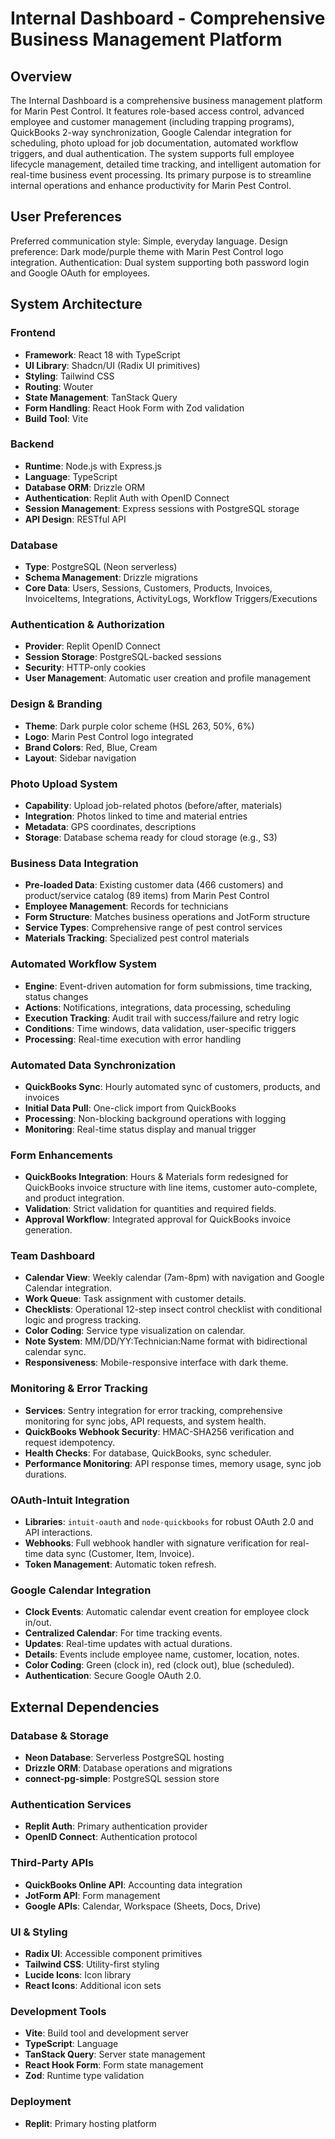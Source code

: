 # Internal Dashboard - Comprehensive Business Management Platform

## Overview

The Internal Dashboard is a comprehensive business management platform for Marin Pest Control. It features role-based access control, advanced employee and customer management (including trapping programs), QuickBooks 2-way synchronization, Google Calendar integration for scheduling, photo upload for job documentation, automated workflow triggers, and dual authentication. The system supports full employee lifecycle management, detailed time tracking, and intelligent automation for real-time business event processing. Its primary purpose is to streamline internal operations and enhance productivity for Marin Pest Control.

## User Preferences

Preferred communication style: Simple, everyday language.
Design preference: Dark mode/purple theme with Marin Pest Control logo integration.
Authentication: Dual system supporting both password login and Google OAuth for employees.

## System Architecture

### Frontend
- **Framework**: React 18 with TypeScript
- **UI Library**: Shadcn/UI (Radix UI primitives)
- **Styling**: Tailwind CSS
- **Routing**: Wouter
- **State Management**: TanStack Query
- **Form Handling**: React Hook Form with Zod validation
- **Build Tool**: Vite

### Backend
- **Runtime**: Node.js with Express.js
- **Language**: TypeScript
- **Database ORM**: Drizzle ORM
- **Authentication**: Replit Auth with OpenID Connect
- **Session Management**: Express sessions with PostgreSQL storage
- **API Design**: RESTful API

### Database
- **Type**: PostgreSQL (Neon serverless)
- **Schema Management**: Drizzle migrations
- **Core Data**: Users, Sessions, Customers, Products, Invoices, InvoiceItems, Integrations, ActivityLogs, Workflow Triggers/Executions

### Authentication & Authorization
- **Provider**: Replit OpenID Connect
- **Session Storage**: PostgreSQL-backed sessions
- **Security**: HTTP-only cookies
- **User Management**: Automatic user creation and profile management

### Design & Branding
- **Theme**: Dark purple color scheme (HSL 263, 50%, 6%)
- **Logo**: Marin Pest Control logo integrated
- **Brand Colors**: Red, Blue, Cream
- **Layout**: Sidebar navigation

### Photo Upload System
- **Capability**: Upload job-related photos (before/after, materials)
- **Integration**: Photos linked to time and material entries
- **Metadata**: GPS coordinates, descriptions
- **Storage**: Database schema ready for cloud storage (e.g., S3)

### Business Data Integration
- **Pre-loaded Data**: Existing customer data (466 customers) and product/service catalog (89 items) from Marin Pest Control
- **Employee Management**: Records for technicians
- **Form Structure**: Matches business operations and JotForm structure
- **Service Types**: Comprehensive range of pest control services
- **Materials Tracking**: Specialized pest control materials

### Automated Workflow System
- **Engine**: Event-driven automation for form submissions, time tracking, status changes
- **Actions**: Notifications, integrations, data processing, scheduling
- **Execution Tracking**: Audit trail with success/failure and retry logic
- **Conditions**: Time windows, data validation, user-specific triggers
- **Processing**: Real-time execution with error handling

### Automated Data Synchronization
- **QuickBooks Sync**: Hourly automated sync of customers, products, and invoices
- **Initial Data Pull**: One-click import from QuickBooks
- **Processing**: Non-blocking background operations with logging
- **Monitoring**: Real-time status display and manual trigger

### Form Enhancements
- **QuickBooks Integration**: Hours & Materials form redesigned for QuickBooks invoice structure with line items, customer auto-complete, and product integration.
- **Validation**: Strict validation for quantities and required fields.
- **Approval Workflow**: Integrated approval for QuickBooks invoice generation.

### Team Dashboard
- **Calendar View**: Weekly calendar (7am-8pm) with navigation and Google Calendar integration.
- **Work Queue**: Task assignment with customer details.
- **Checklists**: Operational 12-step insect control checklist with conditional logic and progress tracking.
- **Color Coding**: Service type visualization on calendar.
- **Note System**: MM/DD/YY:Technician:Name format with bidirectional calendar sync.
- **Responsiveness**: Mobile-responsive interface with dark theme.

### Monitoring & Error Tracking
- **Services**: Sentry integration for error tracking, comprehensive monitoring for sync jobs, API requests, and system health.
- **QuickBooks Webhook Security**: HMAC-SHA256 verification and request idempotency.
- **Health Checks**: For database, QuickBooks, sync scheduler.
- **Performance Monitoring**: API response times, memory usage, sync job durations.

### OAuth-Intuit Integration
- **Libraries**: `intuit-oauth` and `node-quickbooks` for robust OAuth 2.0 and API interactions.
- **Webhooks**: Full webhook handler with signature verification for real-time data sync (Customer, Item, Invoice).
- **Token Management**: Automatic token refresh.

### Google Calendar Integration
- **Clock Events**: Automatic calendar event creation for employee clock in/out.
- **Centralized Calendar**: For time tracking events.
- **Updates**: Real-time updates with actual durations.
- **Details**: Events include employee name, customer, location, notes.
- **Color Coding**: Green (clock in), red (clock out), blue (scheduled).
- **Authentication**: Secure Google OAuth 2.0.

## External Dependencies

### Database & Storage
- **Neon Database**: Serverless PostgreSQL hosting
- **Drizzle ORM**: Database operations and migrations
- **connect-pg-simple**: PostgreSQL session store

### Authentication Services
- **Replit Auth**: Primary authentication provider
- **OpenID Connect**: Authentication protocol

### Third-Party APIs
- **QuickBooks Online API**: Accounting data integration
- **JotForm API**: Form management
- **Google APIs**: Calendar, Workspace (Sheets, Docs, Drive)

### UI & Styling
- **Radix UI**: Accessible component primitives
- **Tailwind CSS**: Utility-first styling
- **Lucide Icons**: Icon library
- **React Icons**: Additional icon sets

### Development Tools
- **Vite**: Build tool and development server
- **TypeScript**: Language
- **TanStack Query**: Server state management
- **React Hook Form**: Form state management
- **Zod**: Runtime type validation

### Deployment
- **Replit**: Primary hosting platform